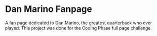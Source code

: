 # Dan Marino Fanpage
A fan page dedicated to Dan Marino, the greatest quarterback who ever played. This project was done for the Coding Phase full page challenge.
